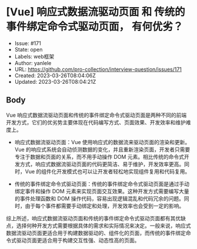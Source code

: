 # [Vue] 响应式数据流驱动页面 和 传统的事件绑定命令式驱动页面， 有何优劣？

- Issue: #171
- State: open
- Labels: web框架
- Author: yanlele
- URL: https://github.com/pro-collection/interview-question/issues/171
- Created: 2023-03-26T08:04:06Z
- Updated: 2023-03-26T08:04:21Z

## Body

Vue 响应式数据流驱动页面和传统的事件绑定命令式驱动页面是两种不同的前端开发方式，它们的优劣势主要体现在代码编写方式、页面效果、开发效率和维护难度上。

* 响应式数据流驱动页面：Vue 使用响应式的数据流来驱动页面的渲染和更新。Vue 的响应式系统会自动侦测数据的变化，并且重新渲染页面，开发者只需要专注于数据和页面的关系，而不用手动操作 DOM 元素。相比传统的命令式开发方式，响应式数据流驱动页面的代码更简洁、易于维护，开发效率更高。同时，Vue 的组件化开发模式也可以让开发者轻松地实现组件复用和代码复用。

* 传统的事件绑定命令式驱动页面：传统的事件绑定命令式驱动页面是通过手动绑定事件和操作 DOM 元素来实现页面交互效果。这种开发方式需要编写大量的事件处理函数和 DOM 操作代码，容易出现逻辑混乱和代码冗余的问题。同时，由于每个事件都需要手动绑定和处理，开发效率也会受到一定的影响。

综上所述，响应式数据流驱动页面和传统的事件绑定命令式驱动页面都有其优缺点，选择何种开发方式需要根据具体的需求和实际情况来决定。一般来说，响应式数据流驱动页面更适合用于构建数据驱动的、组件化的页面，而传统的事件绑定命令式驱动页面更适合用于构建交互性强、动态性高的页面。

